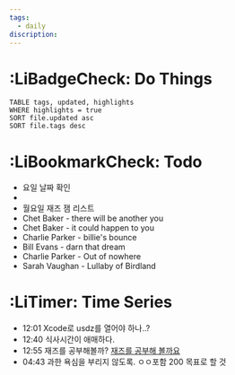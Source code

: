 ```yaml
---
tags:
  - daily
discription:
---
```


# :LiBadgeCheck: Do Things
```dataview
TABLE tags, updated, highlights
WHERE highlights = true
SORT file.updated asc
SORT file.tags desc
```

# :LiBookmarkCheck: Todo
- 요일 날짜 확인
- 
- 월요일 재즈 잼 리스트
- Chet Baker - there will be another you
- Chet Baker - it could happen to you
- Charlie Parker - billie's bounce
- Bill Evans - darn that dream
- Charlie Parker - Out of nowhere
- Sarah Vaughan - Lullaby of Birdland
# :LiTimer: Time Series
- 12:01 Xcode로 usdz를 열어야 하나..?
- 12:40 식사시간이 애매하다.
- 12:55 재즈를 공부해볼까? [재즈를 공부해 볼까요](https://blog.naver.com/partlycloudy/220459773969)
- 04:43 과한 욕심을 부리지 않도록. ㅇㅇ포함 200 목표로 할 것